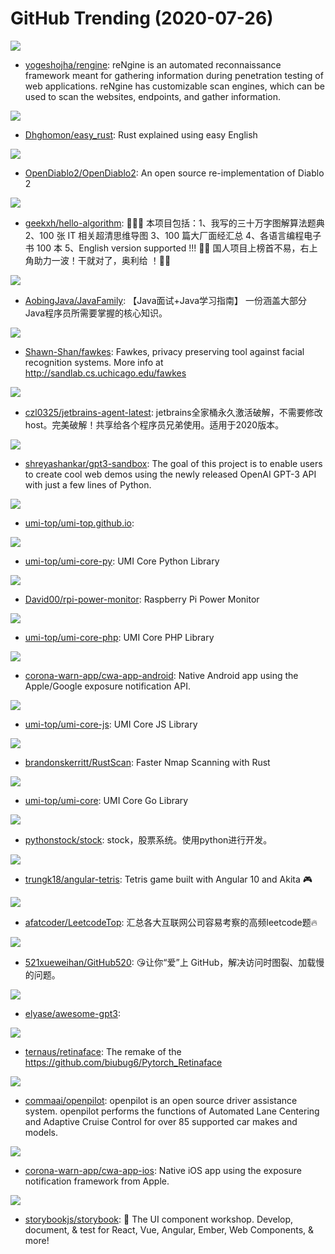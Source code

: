 # GitHub Trending (2020-07-26)

![](https://img.shields.io/badge/JavaScript-New%20192-green?style=flat-square&logo=appveyor)
- [yogeshojha/rengine](https://github.com/yogeshojha/rengine): reNgine is an automated reconnaissance framework meant for gathering information during penetration testing of web applications. reNgine has customizable scan engines, which can be used to scan the websites, endpoints, and gather information.

![](https://img.shields.io/badge/none-New%20515-green?style=flat-square&logo=appveyor)
- [Dhghomon/easy_rust](https://github.com/Dhghomon/easy_rust): Rust explained using easy English

![](https://img.shields.io/badge/Go-New%20180-green?style=flat-square&logo=appveyor)
- [OpenDiablo2/OpenDiablo2](https://github.com/OpenDiablo2/OpenDiablo2): An open source re-implementation of Diablo 2

![](https://img.shields.io/badge/JavaScript-New%20526-green?style=flat-square&logo=appveyor)
- [geekxh/hello-algorithm](https://github.com/geekxh/hello-algorithm): 🙈🙉🙊 本项目包括：1、我写的三十万字图解算法题典 2、100 张 IT 相关超清思维导图 3、100 篇大厂面经汇总 4、各语言编程电子书 100 本 5、English version supported !!! 🚀🚀 国人项目上榜首不易，右上角助力一波！干就对了，奥利给 ！🚀🚀

![](https://img.shields.io/badge/none-New%20139-green?style=flat-square&logo=appveyor)
- [AobingJava/JavaFamily](https://github.com/AobingJava/JavaFamily): 【Java面试+Java学习指南】 一份涵盖大部分Java程序员所需要掌握的核心知识。

![](https://img.shields.io/badge/Python-New%20345-green?style=flat-square&logo=appveyor)
- [Shawn-Shan/fawkes](https://github.com/Shawn-Shan/fawkes): Fawkes, privacy preserving tool against facial recognition systems. More info at http://sandlab.cs.uchicago.edu/fawkes

![](https://img.shields.io/badge/none-New%20142-green?style=flat-square&logo=appveyor)
- [czl0325/jetbrains-agent-latest](https://github.com/czl0325/jetbrains-agent-latest): jetbrains全家桶永久激活破解，不需要修改host。完美破解！共享给各个程序员兄弟使用。适用于2020版本。

![](https://img.shields.io/badge/JavaScript-New%20108-green?style=flat-square&logo=appveyor)
- [shreyashankar/gpt3-sandbox](https://github.com/shreyashankar/gpt3-sandbox): The goal of this project is to enable users to create cool web demos using the newly released OpenAI GPT-3 API with just a few lines of Python.

![](https://img.shields.io/badge/HTML-New%201-green?style=flat-square&logo=appveyor)
- [umi-top/umi-top.github.io](https://github.com/umi-top/umi-top.github.io): 

![](https://img.shields.io/badge/none-New%201-green?style=flat-square&logo=appveyor)
- [umi-top/umi-core-py](https://github.com/umi-top/umi-core-py): UMI Core Python Library

![](https://img.shields.io/badge/Python-New%2085-green?style=flat-square&logo=appveyor)
- [David00/rpi-power-monitor](https://github.com/David00/rpi-power-monitor): Raspberry Pi Power Monitor

![](https://img.shields.io/badge/PHP-New%201-green?style=flat-square&logo=appveyor)
- [umi-top/umi-core-php](https://github.com/umi-top/umi-core-php): UMI Core PHP Library

![](https://img.shields.io/badge/Kotlin-New%2026-green?style=flat-square&logo=appveyor)
- [corona-warn-app/cwa-app-android](https://github.com/corona-warn-app/cwa-app-android): Native Android app using the Apple/Google exposure notification API.

![](https://img.shields.io/badge/JavaScript-New%201-green?style=flat-square&logo=appveyor)
- [umi-top/umi-core-js](https://github.com/umi-top/umi-core-js): UMI Core JS Library

![](https://img.shields.io/badge/Rust-New%20184-green?style=flat-square&logo=appveyor)
- [brandonskerritt/RustScan](https://github.com/brandonskerritt/RustScan): Faster Nmap Scanning with Rust

![](https://img.shields.io/badge/Go-New%201-green?style=flat-square&logo=appveyor)
- [umi-top/umi-core](https://github.com/umi-top/umi-core): UMI Core Go Library

![](https://img.shields.io/badge/Python-New%20187-green?style=flat-square&logo=appveyor)
- [pythonstock/stock](https://github.com/pythonstock/stock): stock，股票系统。使用python进行开发。

![](https://img.shields.io/badge/TypeScript-New%2092-green?style=flat-square&logo=appveyor)
- [trungk18/angular-tetris](https://github.com/trungk18/angular-tetris): Tetris game built with Angular 10 and Akita 🎮

![](https://img.shields.io/badge/none-New%20105-green?style=flat-square&logo=appveyor)
- [afatcoder/LeetcodeTop](https://github.com/afatcoder/LeetcodeTop): 汇总各大互联网公司容易考察的高频leetcode题🔥

![](https://img.shields.io/badge/Python-New%20119-green?style=flat-square&logo=appveyor)
- [521xueweihan/GitHub520](https://github.com/521xueweihan/GitHub520): 😘让你“爱”上 GitHub，解决访问时图裂、加载慢的问题。

![](https://img.shields.io/badge/none-New%2093-green?style=flat-square&logo=appveyor)
- [elyase/awesome-gpt3](https://github.com/elyase/awesome-gpt3): 

![](https://img.shields.io/badge/Python-New%2038-green?style=flat-square&logo=appveyor)
- [ternaus/retinaface](https://github.com/ternaus/retinaface): The remake of the https://github.com/biubug6/Pytorch_Retinaface

![](https://img.shields.io/badge/C%2B%2B-New%20138-green?style=flat-square&logo=appveyor)
- [commaai/openpilot](https://github.com/commaai/openpilot): openpilot is an open source driver assistance system. openpilot performs the functions of Automated Lane Centering and Adaptive Cruise Control for over 85 supported car makes and models.

![](https://img.shields.io/badge/Swift-New%2020-green?style=flat-square&logo=appveyor)
- [corona-warn-app/cwa-app-ios](https://github.com/corona-warn-app/cwa-app-ios): Native iOS app using the exposure notification framework from Apple.

![](https://img.shields.io/badge/TypeScript-New%20226-green?style=flat-square&logo=appveyor)
- [storybookjs/storybook](https://github.com/storybookjs/storybook): 📓 The UI component workshop. Develop, document, & test for React, Vue, Angular, Ember, Web Components, & more!

